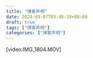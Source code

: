 ```yaml
---
title: "博客声明"
date: 2024-03-07T03:48:19+08:00
draft: true
tags: ["博客声明"]
categories: ["博客声明"]
---
```


[video:IMG_1804.MOV]
